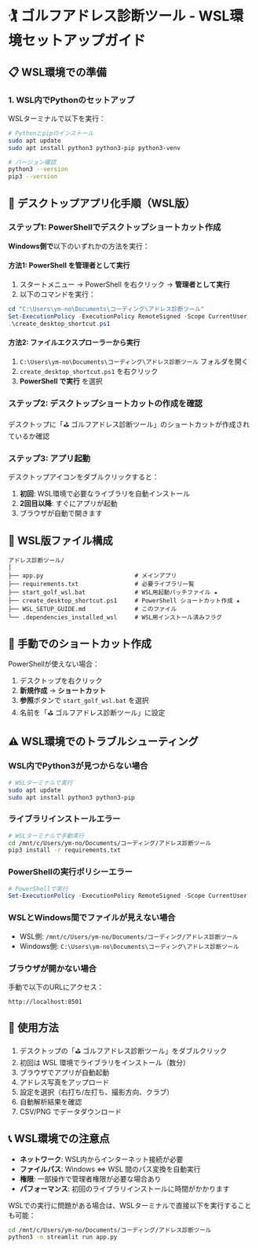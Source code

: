 # 🏌️ ゴルフアドレス診断ツール - WSL環境セットアップガイド

## 📋 WSL環境での準備

### 1. WSL内でPythonのセットアップ
WSLターミナルで以下を実行：
```bash
# Pythonとpipのインストール
sudo apt update
sudo apt install python3 python3-pip python3-venv

# バージョン確認
python3 --version
pip3 --version
```

## 🚀 デスクトップアプリ化手順（WSL版）

### ステップ1: PowerShellでデスクトップショートカット作成

**Windows側で**以下のいずれかの方法を実行：

#### 方法1: PowerShell を管理者として実行
1. スタートメニュー → PowerShell を右クリック → **管理者として実行**
2. 以下のコマンドを実行：
```powershell
cd "C:\Users\ym-no\Documents\コーディング\アドレス診断ツール"
Set-ExecutionPolicy -ExecutionPolicy RemoteSigned -Scope CurrentUser
.\create_desktop_shortcut.ps1
```

#### 方法2: ファイルエクスプローラーから実行
1. `C:\Users\ym-no\Documents\コーディング\アドレス診断ツール` フォルダを開く
2. `create_desktop_shortcut.ps1` を右クリック
3. **PowerShell で実行** を選択

### ステップ2: デスクトップショートカットの作成を確認
デスクトップに「⛳ ゴルフアドレス診断ツール」のショートカットが作成されているか確認

### ステップ3: アプリ起動
デスクトップアイコンをダブルクリックすると：
1. **初回**: WSL環境で必要なライブラリを自動インストール
2. **2回目以降**: すぐにアプリが起動
3. ブラウザが自動で開きます

## 📁 WSL版ファイル構成

```
アドレス診断ツール/
│
├── app.py                          # メインアプリ
├── requirements.txt                # 必要ライブラリ一覧
├── start_golf_wsl.bat              # WSL用起動バッチファイル ★
├── create_desktop_shortcut.ps1     # PowerShell ショートカット作成 ★
├── WSL_SETUP_GUIDE.md              # このファイル
└── .dependencies_installed_wsl     # WSL用インストール済みフラグ
```

## 🔧 手動でのショートカット作成

PowerShellが使えない場合：

1. デスクトップを右クリック
2. **新規作成** → **ショートカット**
3. **参照**ボタンで `start_golf_wsl.bat` を選択
4. 名前を「⛳ ゴルフアドレス診断ツール」に設定

## ⚠️ WSL環境でのトラブルシューティング

### WSL内でPython3が見つからない場合
```bash
# WSLターミナルで実行
sudo apt update
sudo apt install python3 python3-pip
```

### ライブラリインストールエラー
```bash
# WSLターミナルで手動実行
cd /mnt/c/Users/ym-no/Documents/コーディング/アドレス診断ツール
pip3 install -r requirements.txt
```

### PowerShellの実行ポリシーエラー
```powershell
# PowerShellで実行
Set-ExecutionPolicy -ExecutionPolicy RemoteSigned -Scope CurrentUser
```

### WSLとWindows間でファイルが見えない場合
- WSL側: `/mnt/c/Users/ym-no/Documents/コーディング/アドレス診断ツール`
- Windows側: `C:\Users\ym-no\Documents\コーディング\アドレス診断ツール`

### ブラウザが開かない場合
手動で以下のURLにアクセス：
```
http://localhost:8501
```

## 🎯 使用方法

1. デスクトップの「⛳ ゴルフアドレス診断ツール」をダブルクリック
2. 初回は WSL 環境でライブラリをインストール（数分）
3. ブラウザでアプリが自動起動
4. アドレス写真をアップロード
5. 設定を選択（右打ち/左打ち、撮影方向、クラブ）
6. 自動解析結果を確認
7. CSV/PNG でデータダウンロード

## 📞 WSL環境での注意点

- **ネットワーク**: WSL内からインターネット接続が必要
- **ファイルパス**: Windows ⇔ WSL 間のパス変換を自動実行
- **権限**: 一部操作で管理者権限が必要な場合あり
- **パフォーマンス**: 初回のライブラリインストールに時間がかかります

WSLでの実行に問題がある場合は、WSLターミナルで直接以下を実行することも可能：
```bash
cd /mnt/c/Users/ym-no/Documents/コーディング/アドレス診断ツール
python3 -m streamlit run app.py
```
